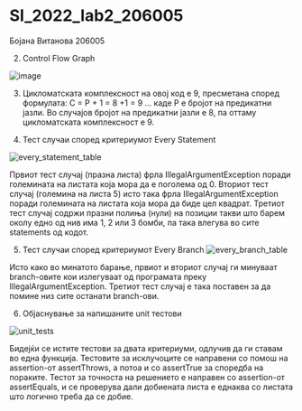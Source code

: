 # SI_2022_lab2_206005
Бојана Витанова
206005

2.  Control Flow Graph

![image](https://user-images.githubusercontent.com/100386714/171522557-7e78e743-8b62-40f2-b5d5-28e6cd47067b.png)

  
3.  Цикломатската комплексност на овој код е 9, пресметана според формулата:
C = P + 1 = 8 +1 = 9
... каде P е бројот на предикатни јазли. Во случајов бројот на предикатни јазли е 8, па оттаму цикломатската комплексност е 9.


4.  Тест случаи според критериумот Every Statement

 ![every_statement_table](https://user-images.githubusercontent.com/100386714/171522591-140b9e87-b4e4-4986-bc6e-daeba4df6dd4.png)


Првиот тест случај (празна листа) фрла IllegalArgumentException поради големината на листата која мора да е поголема од 0.
Вториот тест случај (големина на листа 5) исто така фрла IllegalArgumentException поради големината на листата која мора да биде цел квадрат.
Третиот тест случај содржи празни полиња (нули) на позиции такви што барем околу едно од нив има 1, 2 или 3 бомби, па така влегува во сите statements од кодот.

5. Тест случаи според критериумот Every Branch
![every_branch_table](https://user-images.githubusercontent.com/100386714/171522609-df03b0ef-1779-438a-8f3e-3a7455dc806b.png)

 
Исто како во минатото барање, првиот и вториот случај ги минуваат branch-овите кои излегуваат од програмата преку IllegalArgumentException. 
Третиот тест случај е така поставен за да помине низ сите останати branch-ови. 


6. Објаснување за напишаните unit тестови
 
 ![unit_tests](https://user-images.githubusercontent.com/100386714/171522632-cd7834fe-c1b2-4f98-8712-cd819b3fa271.png)

 
Бидејќи се истите тестови за двата критериуми, одлучив да ги ставам во една функција. Тестовите за исклучоците се направени со помош на assertion-от assertThrows, а потоа и со assertTrue за споредба на пораките. 
Тестот за точноста на решението е направен со assertion-от assertEquals, и се проверува дали добиената листа е еднаква со листата што логично треба да се добие. 
